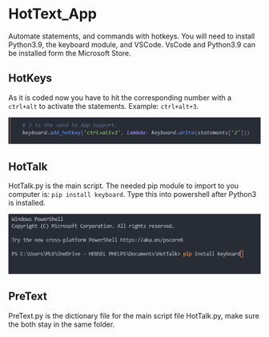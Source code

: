 # HotText_App
Automate statements, and commands with hotkeys. You will need to install Python3.9, the keyboard module, and VSCode. VsCode and Python3.9 can be installed form the Microsoft Store.

## HotKeys
As it is coded now you have to hit the corresponding number with a `ctrl+alt` to activate the statements. Example: `ctrl+alt+3`.

![Example](HotKey2.PNG "Example")

## HotTalk
HotTalk.py is the main script. The needed pip module to import to you computer is: `pip install keyboard`. Type this into powershell after Python3 is installed.

![Example](Pip_Command.PNG "Example")

## PreText
PreText.py is the dictionary file for the main script file HotTalk.py, make sure the both stay in the same folder.
